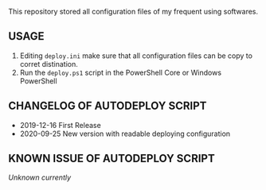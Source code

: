 This repository stored all configuration files of my frequent using softwares.

## USAGE
1. Editing `deploy.ini` make sure that all configuration files can be copy to corret distination.
2. Run the `deploy.ps1` script in the PowerShell Core or Windows PowerShell

## CHANGELOG OF AUTODEPLOY SCRIPT
- 2019-12-16 First Release
- 2020-09-25 New version with readable deploying configuration

## KNOWN ISSUE OF AUTODEPLOY SCRIPT
_Unknown currently_
